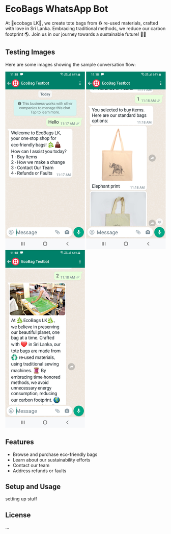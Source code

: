 # EcoBags WhatsApp Bot

At 🌿ecobags LK🌿, we create tote bags from ♻️ re-used materials, crafted with love in Sri Lanka. Embracing traditional methods, we reduce our carbon footprint 🌎. Join us in our journey towards a sustainable future! 🌱💼

## Testing Images

Here are some images showing the sample conversation flow:

<img src="testimg/first.png" width="250">
<img src="testimg/second.png" width="250">
<img src="testimg/third.png" width="250">

## Features

- Browse and purchase eco-friendly bags
- Learn about our sustainability efforts
- Contact our team
- Address refunds or faults

## Setup and Usage

setting up stuff

## License

...
